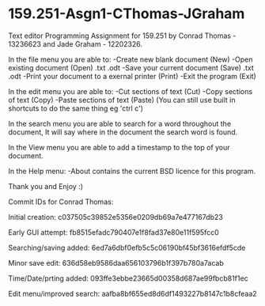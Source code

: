 # 159.251-Asgn1-CThomas-JGraham
Text editor Programming Assignment for 159.251
by Conrad Thomas - 13236623 and Jade Graham - 12202326.

In the file menu you are able to:
-Create new blank document (New)
-Open existing document (Open) .txt .odt
-Save your current document (Save) .txt .odt
-Print your document to a exernal printer (Print)
-Exit the program (Exit)

In the edit menu you are able to:
-Cut sections of text (Cut)
-Copy sections of text (Copy)
-Paste sections of text (Paste)
(You can still use built in shortcuts to do the same thing eg 'ctrl c')

In the search menu you are able to search for a word throughout the document,
It will say where in the document the search word is found.

In the View menu you are able to add a timestamp to the top of your document.

In the Help menu:
-About contains the current BSD licence for this program.

Thank you and Enjoy :)

Commit IDs for Conrad Thomas:

Initial creation: c037505c39852e5356e0209db69a7e477167db23

Early GUI attempt: fb8515efadc790407e1f8fad37e80e11f595fcc0

Searching/saving added: 6ed7a6dbf0efb5c5c06190bf45bf3616efdf5cde

Minor save edit: 636d58eb9586daa656103796b1f397b780a7acab

Time/Date/prting added: 093ffe3ebbe23665d00358d687ae99fbcb81f1ec

Edit menu/improved search: aafba8bf655ed8d6df1493227b8147c1b8cfeaa2
